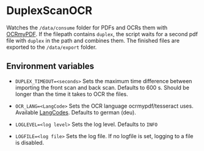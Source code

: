 # DuplexScanOCR

Watches the `/data/consume` folder for PDFs and OCRs them with [OCRmyPDF](https://github.com/ocrmypdf/OCRmyPDF). If the filepath contains `duplex`, the script waits for a second pdf file with `duplex` in the path and combines them. The finished files are exported to the `/data/export` folder.

## Environment variables

 - `DUPLEX_TIMEOUT=<seconds>`
 Sets the maximum time difference between importing the front scan and back scan. Defaults to 600 s.
 Should be longer than the time it takes to OCR the files.

 - `OCR_LANG=<LangCode>`
 Sets the OCR language ocrmypdf/tesseract uses. Available [LangCodes](https://tesseract-ocr.github.io/tessdoc/Data-Files-in-different-versions.html).
 Defaults to german (deu).

- `LOGLEVEL=<log level>`
 Sets the log level. Defaults to `INFO`

 - `LOGFILE=<log file>`
 Sets the log file. If no logfile is set, logging to a file is disabled.